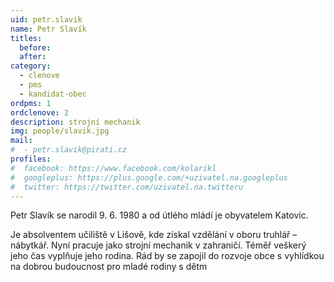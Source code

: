 ```yaml
---
uid: petr.slavik
name: Petr Slavík
titles:
  before:
  after:
category:
  - clenove
  - pms
  - kandidat-obec
ordpms: 1
ordclenove: 2
description: strojní mechanik
img: people/slavik.jpg 
mail:
#  - petr.slavik@pirati.cz
profiles:
#  facebook: https://www.facebook.com/kolarikl
#  googleplus: https://plus.google.com/+uzivatel.na.googleplus
#  twitter: https://twitter.com/uzivatel.na.twitteru
---
```


Petr Slavík se narodil 9. 6. 1980 a od útlého mládí je obyvatelem Katovic. 

Je absolventem učiliště v Lišově, kde získal vzdělání v oboru truhlář – nábytkář. Nyní pracuje jako strojní mechanik v zahraničí. Téměř veškerý jeho čas vyplňuje jeho rodina. Rád by se zapojil do rozvoje obce s vyhlídkou na dobrou budoucnost pro mladé rodiny s dětm